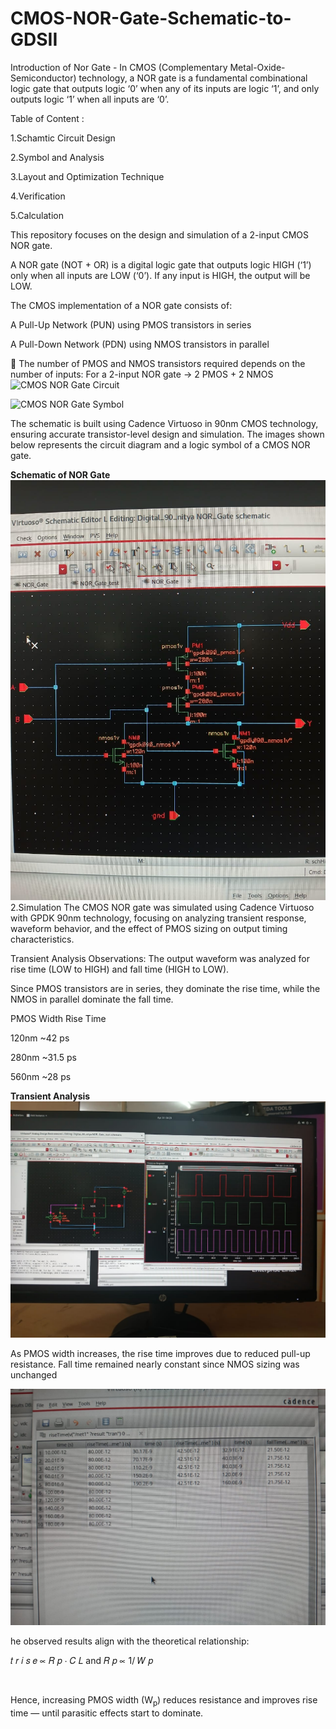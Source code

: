# CMOS-NOR-Gate-Schematic-to-GDSII
Introduction of Nor Gate -
In CMOS (Complementary Metal-Oxide-Semiconductor) technology, a NOR gate is a fundamental combinational logic gate that outputs logic ‘0’ when any of its inputs are logic ‘1’, and only outputs logic ‘1’ when all inputs are ‘0’.
 
Table of Content :

1.Schamtic Circuit Design

2.Symbol and Analysis 

3.Layout and Optimization Technique

4.Verification 

5.Calculation

This repository focuses on the design and simulation of a 2-input CMOS NOR gate.

A NOR gate (NOT + OR) is a digital logic gate that outputs logic HIGH (‘1’) only when all inputs are LOW (‘0’). If any input is HIGH, the output will be LOW.

The CMOS implementation of a NOR gate consists of:

A Pull-Up Network (PUN) using PMOS transistors in series

A Pull-Down Network (PDN) using NMOS transistors in parallel

📌 The number of PMOS and NMOS transistors required depends on the number of inputs:
For a 2-input NOR gate → 2 PMOS + 2 NMOS
![CMOS NOR Gate Circuit](https://user-images.githubusercontent.com/99066843/152633848-0b85bb7c-ab51-4721-87bb-5e0b6086fbcf.png)

![CMOS NOR Gate Symbol](https://user-images.githubusercontent.com/99066843/152634113-20813373-ca72-41a1-9ff2-96fba86acb30.png)

The schematic is built using Cadence Virtuoso in 90nm CMOS technology, ensuring accurate transistor-level design and simulation.
The images shown below represents the circuit diagram and a logic symbol of a CMOS NOR gate.

**Schematic of NOR Gate** 
![Schematic of NOR gate ](https://github.com/nitya-0105/CMOS-NOR-Gate-Schematic-to-GDSII/blob/main/NOR%20Gate%20Schematic.jpg)
2.Simulation 
The CMOS NOR gate was simulated using Cadence Virtuoso with GPDK 90nm technology, focusing on analyzing transient response, waveform behavior, and the effect of PMOS sizing on output timing characteristics.

Transient Analysis Observations:
The output waveform was analyzed for rise time (LOW to HIGH) and fall time (HIGH to LOW).

Since PMOS transistors are in series, they dominate the rise time, while the NMOS in parallel dominate the fall time.


PMOS Width	Rise Time

120nm        	~42 ps

280nm	        ~31.5 ps

560nm        	~28 ps

**Transient Analysis**
![Transient Analysis](https://github.com/nitya-0105/CMOS-NOR-Gate-Schematic-to-GDSII/blob/main/NOR%20gate%20Transient%20Analysis.jpg)

As PMOS width increases, the rise time improves due to reduced pull-up resistance.
Fall time remained nearly constant since NMOS sizing was unchanged

![Calculation of Rise and Fall Time](https://github.com/nitya-0105/CMOS-NOR-Gate-Schematic-to-GDSII/blob/main/NOR%20ate%20Calculation.jpg)

he observed results align with the theoretical relationship:

𝑡
𝑟
𝑖
𝑠
𝑒
∝
𝑅
𝑝
⋅
𝐶
𝐿
and
𝑅
𝑝
∝
1/
𝑊
𝑝

​
 
Hence, increasing PMOS width (W<sub>p</sub>) reduces resistance and improves rise time — until parasitic effects start to dominate.

